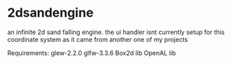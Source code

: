 # 2dsandengine
an infinite 2d sand falling engine.
the ui handler isnt currently setup for this coordinate system as it came from another one of my projects


Requirements:
glew-2.2.0
glfw-3.3.6
Box2d lib
OpenAL lib
